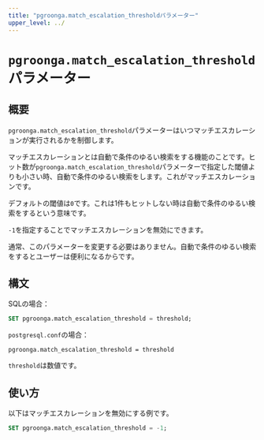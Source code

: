 ```yaml
---
title: "pgroonga.match_escalation_thresholdパラメーター"
upper_level: ../
---
```


# `pgroonga.match_escalation_threshold`パラメーター

## 概要

`pgroonga.match_escalation_threshold`パラメーターはいつマッチエスカレーションが実行されるかを制御します。

マッチエスカレーションとは自動で条件のゆるい検索をする機能のことです。ヒット数が`pgroonga.match_escalation_threshold`パラメーターで指定した閾値よりも小さい時、自動で条件のゆるい検索をします。これがマッチエスカレーションです。

デフォルトの閾値は`0`です。これは1件もヒットしない時は自動で条件のゆるい検索をするという意味です。

`-1`を指定することでマッチエスカレーションを無効にできます。

通常、このパラメーターを変更する必要はありません。自動で条件のゆるい検索をするとユーザーは便利になるからです。

## 構文

SQLの場合：

```sql
SET pgroonga.match_escalation_threshold = threshold;
```

`postgresql.conf`の場合：

```text
pgroonga.match_escalation_threshold = threshold
```

`threshold`は数値です。

## 使い方

以下はマッチエスカレーションを無効にする例です。

```sql
SET pgroonga.match_escalation_threshold = -1;
```
